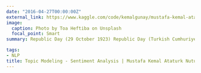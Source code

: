 ```yaml
---
date: "2016-04-27T00:00:00Z"
external_link: https://www.kaggle.com/code/kemalgunay/mustafa-kemal-ataturk-nutuk-book-analysis
image:
  caption: Photo by Toa Heftiba on Unsplash
  focal_point: Smart
summary: Republic Day (29 October 1923) Republic Day (Turkish Cumhuriyet Bayramı) is a public holiday in Turkey commemorating the proclamation of the Republic of Turkey, on 29 October 1923. The annual celebrations start at 1:00 pm on 28 October and continue for 35 hours.

tags: 
- NLP
title: Topic Modeling - Sentiment Analysis | Mustafa Kemal Ataturk Nutuk | Book Analysis 
---
```

